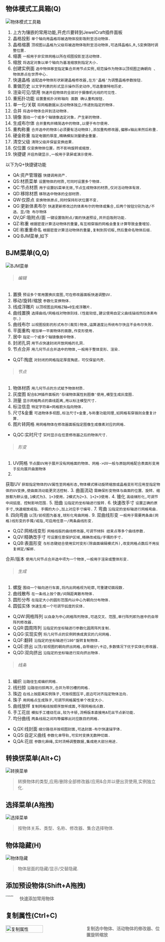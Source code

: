 ## 物体模式工具箱(Q)

![物体模式工具箱](res/shortcuts/物体模式工具箱.png)

1. 上方为镶嵌的常用功能,开虎爪要转到JewelCraft插件面板
2. 晶格投影 `单个轴向用晶格将被选物体投影吸附至活动物体.`
3. 晶格缩裹 `顶视图以晶格为父级将被选物体吸附至活动物体,可选择晶格G,R,S变换随时调整位置.`
4. 缩裹 `一般用于非实体网格以所在视图投影至活动物体.`
5. 缩放 `将选定对象以单个轴向为基准缩放到指定大小.`
6. 创建实例面 `选中物体移至指定集合并用节点实例,规范操作为物体以顶视图正确朝向 、物体原点在世界中心.`
7. 快速晶格 `适配选中物体形状新建晶格修改器,左方'晶格'为调整晶格参数按钮.`
8. 重做历史 `以文字列表的形式显示操作历史动作,可选重做特地历史.`
9. 渲染可见/禁用 `快速开启物体的全部对于摄像机光线的可见性.`
10. 重拓扑功能 `设置重拓扑对称轴向 面数 确认重构按钮.`
11. 单一化/关联 `将网格数据从活动物体独立/传递到指定的物体.`
12. 合并 `将选中物体合并到活动物体.`
13. 镜像 `围绕一个或多个轴镜像选定对象，产生新的物体.`
14. 生成布尔体 `合并重构并精简选中的物体,以便于布尔使用.`
15. 重构称重 `合并选中的物体(必须要有活动物体),添加重构修改器,偏移x轴出来然后称重.`
16. 硬金称重 `指定电镀的厚度,精确模拟测量硬金重量.`
17. 清空父级 `清除父级并保留变换结果.`
18. 仅位置 `仅变换物体位置，而不影响旋转或缩放.`
19. 快捷键 `开启热键显示,一般用于录屏或演示使用.`

以下为Q+快捷键功能

- QA:资产管理器 `快捷调用资产.`
- QS:材质菜单 `设置物体的材质,可同时设置多个物体.`
- QC:节点材质 `用于设置QS菜单无效,节点生成物体的材质,仅对活动物体有效.`
- QD:移除材质 `移除选中物体的全部材质.`
- QW:仅原点 `变换物体原点,同时保持形状位置不变.`
- QG:更新体素布尔 `快速更新修改过的体素布尔的物体或集合,后两个按钮分别为选/不选、显/隐 布尔物体`
- QV,QF:吸附点/面 `一键设置吸附点/面的快速预设,并开启吸附功能.`
- QZ:称重 `根据密度计算活动物体的重量,有互相穿插的网格会重复计算导致金重增加.`
- QE:称重重命名 `根据密度计算活动物体的重量,复制到剪切板,然后重命名物体后缀.`
- QQ:BJM菜单,如下

## BJM菜单(Q,Q)

![BJM菜单](res/shortcuts/BJM菜单.png)

> ###### 编辑

1. 置换 `预设多个常用置换灰度图,可在修改器面板快速调整UV.`
2. 移动/旋转/缩放 `参数化变换物体.`
3. 线成浮雕片 `以顶视图且网格Z轴=0生成浮雕片.`
4. 曲线置换 `选择曲线/网格线对物体刻线.(性能较低,建议使用自定义曲线描线然后体素布尔.)`
5. 曲线布尔 `以视图投影的形式布尔(裁剪)物体,运算速度比传统布尔快且不会布尔失败.`
6. 平面重构 `增加单一平面物体的面数,作变形使用.`
7. 居中 `指定一个或多个轴镜像居中物体.`
8. 封闭孔洞 `用节点快速封闭开放网格的孔洞.`
9. 节点合并 `用几何节点合并选中的物体,一般用于整体变形、渲染.`

- Q,QT:掏底 `对封闭的网格指定厚度掏底，可仅保留内壳.`

> ###### 节点

1. 物体材质 `用几何节点的方式赋予物体材质.`
2. 灰度图 `配合BJM插件面板的'存储物体属性到图像'使用,模型生成灰度图.`
3. 测量 `显示网格两点的直线距离,用以标注模型尺寸.`
4. 标注信息 `特定字符串+网格箭头指向物体.`
5. 尺寸&金重 `可选物体多视图,标注尺寸+金重,与称重功能同理,如网格有穿插则会重复计算.`
6. 图片转网格 `用网格物体在修改器面板指定图像生成像素对应的网格.`

- Q,QC:实时尺寸 `实时显示在任意修改器之后的物体尺寸.`

> ###### 形变

1. UV网格 `节点展UV用于展开没有网格面的物体、网格->UV一般与原始网格配合表面形变用于反向展开曲面物体`
2.
获取UV `获取指定物体的UV属性至网格形态,物体模式移动旋转缩放或晶格变形可应用至指定物体的UV变换,使曲面流动能更灵活控制.`
3. 曲面流动 `需确保形变物体与曲面的位置、旋转、缩放都为默认值,1模式为3、1+3使用，2模式为2+3、1+2+3使用.`
4. 锥化 `高级梯形化,可调节中间弧度、控制影响范围.`
5. 扭曲 `沿指定的坐标轴进行旋转.`
6. 快速改手寸 `设置正确的原手寸,快速缩放戒指、手镯的大小,加上对应手寸编号.`
7. 弯曲 `沿指定的坐标轴进行网格弯曲.`
8. 四向弯曲 `以顶/前视图为基准,球形化弯曲网格.`
9. 双曲线形变 `一般用于需要两条曲(网格)线形变的手镯/戒指,可启用任意一/两条曲线形变.`

- Q,QZ:网格线变形 `网格线版的曲线修改器,可调节倾斜 结束点等多个曲线参数.`
- Q,QV:精确改手寸 `可设置任意保护区域,精确改戒指/手镯的手寸.`
- Q,QB:表面形变 `与形态键结合使用实时变形(除曲面编辑模式外),改变网格点数后不用反复绑定/解绑.`

合并/版本 `使用几何节点合并选中项为一个物体,一般用于渲染或整体形变.`

> ###### 生成

1. 螺旋 `围绕一个轴向进行车面,将内出网格视为轮廓,可重建切面段数.`
2. 曲线散布 `在一条线上按个数/间隔距离散布物体.`
3. 圆形分布 `在指定大小的圆形范围内以中心为朝向分布物体.`
4. 圆弧实体 `快速生成一个可调节弧度的实体.`

- Q,QW:网格阵列 `以自身为中心网格阵列物体,可选交叉、范围,单行阵列即为居中的自带阵列修改器.`
- Q,QR:圆周阵列 `沿指定的坐标轴进行参数化圆周阵列复制.`
- Q,QG:实现实例 `将几何节点的实例转换成真实的几何网格.`
- Q,QF:翻转 `沿指定的坐标轴进行180°旋转复制物体.`
- Q,QE:挤出 `以顶/前视图的朝向挤出网格,自带细分\卡边,多数情况下优于实体化修改器.`
- Q,QD:双向挤出 `沿指定的坐标轴进行双向挤出物体.`

> ###### 线条

1. 编织 `沿路径生成编织网格.`
2. 线扫掠 `沿路径扫掠两次,合并为带凹槽的网格.`
3. 珠边 `在线上按距离实例珠子,可按视图压平,底边可对齐指定物体法向.`
4. 珠子 `用网格点生成珠子,可调节网格属性单个改变大小.`
5. 曲线放样 `复制网格线按顺序放样成面,不限网格线点数.`
6. 手工花丝 `模拟手工缠绕花丝,较为卡顿,流畅版本直接用A花丝节点新功能.`
7. 均分曲线 `两条线段之间均等偏移出对应数目的网格.`

- Q,QX:线封面 `细分路径并按视图封面,可选封面-布尔快速描字体.`
- Q,QS:自定义曲线 `参数化单导轨,可实时变换无数种切面.`
- Q,QA:花丝 `参数化麻绳,实时流畅调整数据,集成绝大部分用途.`

## 转换饼菜单(Alt+C)

![转换菜单](res/01-物体模式/转换菜单.png)

> 转换物体的类型,应用/删除全部修改器/应用&合并以便出货使用,实例独立化.

## 选择菜单(A拖拽)

![选择菜单](res/01-物体模式/选择菜单.png)

> 按物体关系、类型、名称、修改器、集合选择物体.

## 物体隐藏(H)

![物体隐藏](res/01-物体模式/物体隐藏.png)

> 物体层面的隐藏/显示/交替隐藏.

## 添加预设物体(Shift+A拖拽)

<div style="display: flex;">
  <img src="functions/res/01-物体模式/添加预设物体.png" alt="添加预设物体" style="zoom: 25%;" />
  <div style="width: 50%; padding-left: 20px;">
    <strong style="color:gray;">快速添加常用物体</strong>
  </div>
</div>

## 复制属性(Ctrl+C)

<div style="display: flex;">
  <img src="functions/res/01-物体模式/复制属性.png" alt="复制属性" style="width: 50%" />
  <div style="width: 50%; padding-left: 20px;">
    <strong style="color:gray;">复制选中物体、活动物体的修改器、位置旋转缩放</strong>
  </div>
</div>
